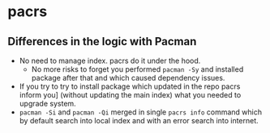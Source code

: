 # pacrs

## Differences in the logic with Pacman

- No need to manage index. pacrs do it under the hood.
  - No more risks to forget you performed `pacman -Sy` and installed package after
    that and which caused dependency issues.
- If you try to try to install package which updated in the repo pacrs inform you]
  (without updating the main index) what you needed to upgrade system.
- `pacman -Si` and `pacman -Qi` merged in single `pacrs info` command which by
  default search into local index and with an error search into internet.

